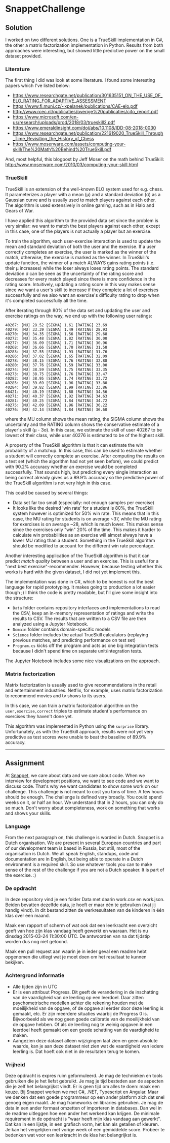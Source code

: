 # SnappetChallenge

## Solution
I worked on two different solutions.
One is a TrueSkill implementation in C#, the other a matrix factorization implementation in Python.
Results from both approaches were interesting, but showed little predictive power on the small dataset provided.

### Literature
The first thing I did was look at some literature.
I found some interesting papers which I've listed below:

* https://www.researchgate.net/publication/301635151_ON_THE_USE_OF_ELO_RATING_FOR_ADAPTIVE_ASSESSMENT
* https://www.fi.muni.cz/~xpelanek/publications/CAE-elo.pdf
* http://www.rcec.nl/publicaties/overige%20publicaties/cito_report.pdf
* https://www.microsoft.com/en-us/research/uploads/prod/2018/03/trueskill2.pdf
* https://www.emeraldinsight.com/doi/abs/10.1108/IDD-08-2018-0030
* https://www.researchgate.net/publication/221619020_TrueSkill_Through_Time_Revisiting_the_History_of_Chess
* https://www.moserware.com/assets/computing-your-skill/The%20Math%20Behind%20TrueSkill.pdf

And, most helpful, this blogpost by Jeff Moser on the math behind TrueSkill: http://www.moserware.com/2010/03/computing-your-skill.html



### TrueSkill
TrueSkill is an extension of the well-known ELO system used for e.g. chess.
It parameterizes a player with a mean (μ) and a standard deviation (σ) as a Gaussian curve and is usually used to match players against each other.
The algorithm is used extensively in online gaming, such as in Halo and Gears of War.

I have applied this algorithm to the provided data set since the problem is very similar: we want to match the best players against each other, except in this case, one of the players is not actually a player but an exercise.

To train the algorithm, each user-exercise interaction is used to update the mean and standard deviation of both the user and the exercise.
If a user correctly completes an exercise, the user is marked as the winner of the match, otherwise, the exercise is marked as the winner.
In TrueSkill's update function, the winner of a match ALWAYS gains rating points (i.e. their μ increases) while the loser always loses rating points.
The standard deviation σ can be seen as the uncertainty of the rating score and decreases for every match played since there is more confidence in the rating score.
Intuitively, updating a rating score in this way makes sense since we want a user's skill to increase if they complete a lot of exercises successfully and we also want an exercise's difficulty rating to drop when it's completed successfully all the time.

After iterating through 80% of the data set and updating the user and exercise ratings on the way, we end up with the following user ratings:

```
40267: [MU] 28.52 [SIGMA] 1.61 [RATING] 23.69
40279: [MU] 33.39 [SIGMA] 1.49 [RATING] 28.93
40270: [MU] 34.35 [SIGMA] 1.56 [RATING] 29.68
40272: [MU] 35.48 [SIGMA] 1.82 [RATING] 30.00
40277: [MU] 36.09 [SIGMA] 1.71 [RATING] 30.96
40268: [MU] 36.66 [SIGMA] 1.70 [RATING] 31.58
40283: [MU] 37.55 [SIGMA] 1.93 [RATING] 31.76
40286: [MU] 37.02 [SIGMA] 1.65 [RATING] 32.09
40278: [MU] 38.15 [SIGMA] 1.76 [RATING] 32.88
40280: [MU] 37.76 [SIGMA] 1.59 [RATING] 33.00
40274: [MU] 38.59 [SIGMA] 1.75 [RATING] 33.35
40273: [MU] 38.75 [SIGMA] 1.76 [RATING] 33.47
40282: [MU] 38.95 [SIGMA] 1.74 [RATING] 33.72
40285: [MU] 39.69 [SIGMA] 1.96 [RATING] 33.80
40284: [MU] 39.82 [SIGMA] 1.99 [RATING] 33.86
68421: [MU] 40.19 [SIGMA] 1.88 [RATING] 34.56
40271: [MU] 40.37 [SIGMA] 1.92 [RATING] 34.63
40281: [MU] 40.25 [SIGMA] 1.84 [RATING] 34.72
40275: [MU] 42.09 [SIGMA] 1.96 [RATING] 36.22
40276: [MU] 42.14 [SIGMA] 1.84 [RATING] 36.60
```
where the MU column shows the mean rating, the SIGMA column shows the uncertainty and the RATING column shows the conservative estimate of a player's skill (μ - 3σ).
In this case, we estimate the skill of user 40267 to be lowest of their class, while user 40276 is estimated to be of the highest skill.

A property of the TrueSkill algorithm is that it can estimate the win probability of a matchup.
In this case, this can be used to estimate whether a student will correctly complete an exercise.
After computing the results on a test set (which the algorithm had not yet seen before), we could predict with 90.2% accuracy whether an exercise would be completed successfully.
That sounds high, but predicting every single interaction as being correct already gives us a 89.9% accuracy so the predictive power of the TrueSkill algorithm is not very high in this case.

This could be caused by several things:
* Data set far too small (especially: not enough samples per exercise)
* It looks like the desired 'win rate' for a student is 80%, the TrueSkill system however is optimized for 50% win rate. This means that in this case, the MU rating for students is on average ~37, while the MU rating for exercises is on average ~28, which is much lower. This makes sense since the exercises only "win" 20% of the time. This makes it harder to calculate win probabilities as an exercise will almost always have a lower MU rating than a student. Something in the TrueSkill algorithm should be modified to account for the different win rate percentage.

Another interesting application of the TrueSkill algorithm is that it can predict *match quality* between a user and an exercise.
This is useful for a "next best exercise"-recommender.
However, because testing whether this works is hard with the given dataset, I did not yet implement this.

The implementation was done in C#, which to be honest is not the best language for rapid prototyping.
It makes going to production a lot easier though ;)
I think the code is pretty readable, but I'll give some insight into the structure:

* `Data` folder contains repository interfaces and implementations to read the CSV, keep an in-memory representation of ratings and write the results to CSV. The results that are written to a CSV file are then analyzed using a Jupyter Notebook.
* `Domain` folder contains domain-specific models
* `Science` folder includes the actual TrueSkill calculators (replaying previous matches, and predicting performance on test set)
* `Program.cs` kicks off the program and acts as one big integration tests because I didn't spend time on separate unit/integration tests.

The Jupyter Notebook includes some nice visualizations on the approach.

### Matrix factorization
Matrix factorization is usually used to give recommendations in the retail and entertainment industries.
Netflix, for example, uses matrix factorization to recommend movies and tv shows to its users.

In this case, we can train a matrix factorization algorithm on the `user,exercise,correct` triples to estimate student's performance on exercises they haven't done yet.

This algorithm was implemented in Python using the `surprise` library.
Unfortunately, as with the TrueSkill approach, results were not yet very predictive as test scores were unable to beat the baseline of 89.9% accuracy.

----

## Assignment
At [Snappet](http://www.snappet.org), we care about data and we care about code. When we interview for development positions, we want to see code and we want to discuss code. That's why we want candidates to show some work on our challenge. This challenge is not meant to cost you tons of time. A few hours should be enough. The challenge is defined very broadly. You could spend weeks on it, or half an hour. We understand that in 2 hours, you can only do so much. Don't worry about completeness, work on something that works and shows your skills.

### Language
From the next paragraph on, this challenge is worded in Dutch. Snappet is a Dutch organisation. We are present in several European countries and part of our development team is based in Russia, but still, most of the organisation is Dutch. We all speak English, standups, code and documentation are in English, but being able to operate in a Dutch environment is a required skill. So use whatever tools you can to make sense of the rest of the challenge if you are not a Dutch speaker. It is part of the exercise. :)

### De opdracht
In deze repository vind je een folder Data met daarin work.csv en work.json. Beiden bevatten dezelfde data, je hoeft er maar één te gebruiken (wat jij handig vindt). In dit bestand zitten de werkresultaten van de kinderen in één klas over een maand. 

Maak een rapport of scherm of wat ook dat een leerkracht een overzicht geeft van hoe zijn klas vandaag heeft gewerkt en waaraan. Het is nu dinsdag 2015-03-24 11:30:00 UTC. De antwoorden van na dat tijdstip worden dus nog niet getoond.

Maak een pull request aan waarin je in ieder geval een readme hebt opgenomen die uitlegt wat je moet doen om het resultaat te kunnen bekijken.

### Achtergrond informatie
- Alle tijden zijn in UTC
- Er is een attribuut Progress. Dit geeft de verandering in de inschatting van de vaardigheid van de leerling op een leerdoel. Daar zitten psychometrische modellen achter die rekening houden met de moeilijkheid van de opgave, of de opgave al eerder door deze leerling is gemaakt, etc. Er zijn meerdere situaties waarbij de Progress 0 is. Bijvoorbeeld als we nog geen goede calibratie van de moeilijkheid van de opgave hebben. Of als de leerling nog te weinig opgaven in een leerdoel heeft gemaakt om een goede schatting van de vaardigheid te maken.
- Aangezien deze dataset alleen wijzigingen laat zien en geen absolute waarde, kan je aan deze dataset niet zien wat de vaardigheid van iedere leerling is. Dat hoeft ook niet in de resultaten terug te komen.

### Vrijheid
Deze opdracht is expres ruim geformuleerd. Je mag de technieken en tools gebruiken die je het liefst gebruikt. Je mag je tijd besteden aan de aspecten die je zelf het belangrijkst vindt. Er is geen tijd om alles te doen: maak een keuze. Bij Snappet werken we met C#, .NET, Typescript en Angular. Maar we denken dat een goede programmeur op een ander platform zich dat snel genoeg eigen maakt. 
Je mag frameworks en libraries gebruiken. Je mag de data in een ander formaat omzetten of importeren in databases. Dan wel in de readme uitleggen hoe een ander het werkend kan krijgen.
De minimale requirement in de opdracht is "waar heeft mijn klas vandaag aan gewerkt". Dat kan in een lijstje, in een grafisch vorm, het kan als getallen of kleuren. Je kan het vergelijken met vorige week of een gemiddelde score. Probeer te bedenken wat voor een leerkracht in de klas het belangrijkst is.
